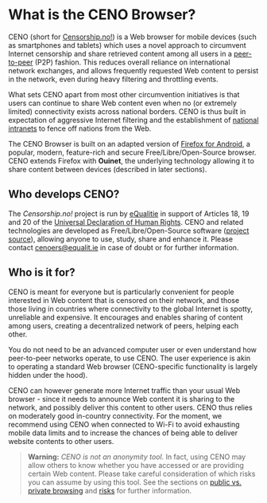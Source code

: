 # What is the CENO Browser?

CENO (short for [Censorship.no!][]) is a Web browser for mobile devices (such as smartphones and tablets) which uses a novel approach to circumvent Internet censorship and share retrieved content among all users in a [peer-to-peer][P2P] (P2P) fashion.  This reduces overall reliance on international network exchanges, and allows frequently requested Web content to persist in the network, even during heavy filtering and throttling events.

[Censorship.no!]: https://censorship.no/
[P2P]: https://en.wikipedia.org/wiki/Peer-to-peer

What sets CENO apart from most other circumvention initiatives is that users can continue to share Web content even when no (or extremely limited) connectivity exists across national borders.  CENO is thus built in expectation of aggressive Internet filtering and the establishment of [national intranets][] to fence off nations from the Web.

[national intranets]: https://en.wikipedia.org/wiki/National_intranet

The CENO Browser is built on an adapted version of [Firefox for Android][], a popular, modern, feature-rich and secure Free/Libre/Open-Source browser. CENO extends Firefox with **Ouinet**, the underlying technology allowing it to share content between devices (described in later sections).

[Firefox for Android]: https://www.mozilla.org/firefox/android/

## Who develops CENO?

The *Censorship.no!* project is run by [eQualitie][] in support of Articles 18, 19 and 20 of the [Universal Declaration of Human Rights][].  CENO and related technologies are developed as Free/Libre/Open-Source software ([project source][ceno-repos]), allowing anyone to use, study, share and enhance it.  Please contact <cenoers@equalit.ie> in case of doubt or for further information.

[eQualitie]: https://equalit.ie/
[Universal Declaration of Human Rights]: https://www.un.org/en/universal-declaration-human-rights/
[ceno-repos]: https://github.com/censorship-no/
    "CENO source code repositories"

## Who is it for?

CENO is meant for everyone but is particularly convenient for people interested in Web content that is censored on their network, and those those living in countries where connectivity to the global Internet is spotty, unreliable and expensive.  It encourages and enables sharing of content among users, creating a decentralized network of peers, helping each other.

You do not need to be an advanced computer user or even understand how peer-to-peer networks operate, to use CENO. The user experience is akin to operating a standard Web browser (CENO-specific functionality is largely hidden under the hood).

CENO can however generate more Internet traffic than your usual Web browser - since it needs to announce Web content it is sharing to the network, and possibly deliver this content to other users. CENO thus relies on moderately good in-country connectivity.  For the moment, we recommend using CENO when connected to Wi-Fi to avoid exhausting mobile data limits and to increase the chances of being able to deliver website contents to other users.

> **Warning:** *CENO is not an anonymity tool.*  In fact, using CENO may allow others to know whether you have accessed or are providing certain Web content.  Please take careful consideration of which risks you can assume by using this tool.  See the sections on [public vs. private browsing](../concepts/public-private.md) and [risks](../concepts/risks.md) for further information.

